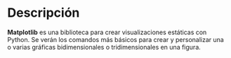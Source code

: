 # Descripción

**Matplotlib** es una biblioteca para crear visualizaciones estáticas con Python. Se verán los comandos más básicos para crear y personalizar una o varias gráficas bidimensionales o tridimensionales en una figura.